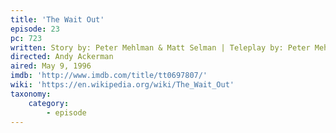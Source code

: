 ```yaml
---
title: 'The Wait Out'
episode: 23
pc: 723
written: Story by: Peter Mehlman & Matt Selman | Teleplay by: Peter Mehlman
directed: Andy Ackerman
aired: May 9, 1996
imdb: 'http://www.imdb.com/title/tt0697807/'
wiki: 'https://en.wikipedia.org/wiki/The_Wait_Out'
taxonomy:
    category:
        - episode
---
```

